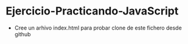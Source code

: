 # Ejercicio-Practicando-JavaScript
- Cree un arhivo index.html para probar clone de este fichero desde github
